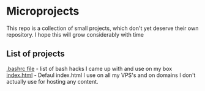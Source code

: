 Microprojects
=============

This repo is a collection of small projects,  which don't yet deserve their own repository. I hope this will grow considerably with time

List of projects
----------------
[.bashrc file](.bashrc) - list of bash hacks I came up with and use on my box  
[index.html](index.html) - Defaul index.html I use on all my VPS's and on domains I don't actually use for hosting any content.